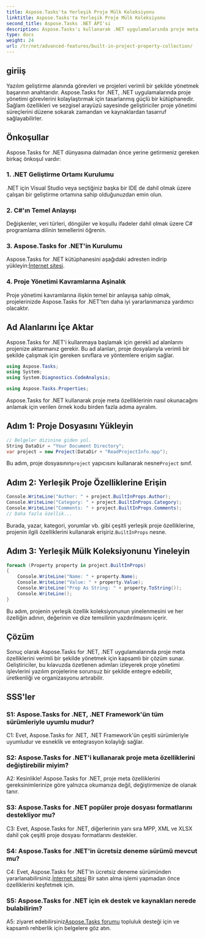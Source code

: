 ```yaml
---
title: Aspose.Tasks'ta Yerleşik Proje Mülk Koleksiyonu
linktitle: Aspose.Tasks'ta Yerleşik Proje Mülk Koleksiyonu
second_title: Aspose.Tasks .NET API'si
description: Aspose.Tasks'ı kullanarak .NET uygulamalarında proje meta özelliklerini nasıl verimli bir şekilde yöneteceğinizi öğrenin. Özellikleri zahmetsizce okuyun, değiştirin ve yineleyin.
type: docs
weight: 24
url: /tr/net/advanced-features/built-in-project-property-collection/
---
```

## giriiş

Yazılım geliştirme alanında görevleri ve projeleri verimli bir şekilde yönetmek başarının anahtarıdır. Aspose.Tasks for .NET, .NET uygulamalarında proje yönetimi görevlerini kolaylaştırmak için tasarlanmış güçlü bir kütüphanedir. Sağlam özellikleri ve sezgisel arayüzü sayesinde geliştiriciler proje yönetimi süreçlerini düzene sokarak zamandan ve kaynaklardan tasarruf sağlayabilirler.

## Önkoşullar

Aspose.Tasks for .NET dünyasına dalmadan önce yerine getirmeniz gereken birkaç önkoşul vardır:

### 1. .NET Geliştirme Ortamı Kurulumu

.NET için Visual Studio veya seçtiğiniz başka bir IDE de dahil olmak üzere çalışan bir geliştirme ortamına sahip olduğunuzdan emin olun.

### 2. C#'ın Temel Anlayışı

Değişkenler, veri türleri, döngüler ve koşullu ifadeler dahil olmak üzere C# programlama dilinin temellerini öğrenin.

### 3. Aspose.Tasks for .NET'in Kurulumu

Aspose.Tasks for .NET kütüphanesini aşağıdaki adresten indirip yükleyin:[İnternet sitesi](https://releases.aspose.com/tasks/net/).

### 4. Proje Yönetimi Kavramlarına Aşinalık

Proje yönetimi kavramlarına ilişkin temel bir anlayışa sahip olmak, projelerinizde Aspose.Tasks for .NET'ten daha iyi yararlanmanıza yardımcı olacaktır.

## Ad Alanlarını İçe Aktar

Aspose.Tasks for .NET'i kullanmaya başlamak için gerekli ad alanlarını projenize aktarmanız gerekir. Bu ad alanları, proje dosyalarıyla verimli bir şekilde çalışmak için gereken sınıflara ve yöntemlere erişim sağlar.

```csharp
using Aspose.Tasks;
using System;
using System.Diagnostics.CodeAnalysis;

using Aspose.Tasks.Properties;

```

Aspose.Tasks for .NET kullanarak proje meta özelliklerinin nasıl okunacağını anlamak için verilen örnek kodu birden fazla adıma ayıralım.

## Adım 1: Proje Dosyasını Yükleyin

```csharp
// Belgeler dizinine giden yol.
String DataDir = "Your Document Directory";
var project = new Project(DataDir + "ReadProjectInfo.mpp");
```

 Bu adım, proje dosyasının`project` yapıcısını kullanarak nesne`Project` sınıf.

## Adım 2: Yerleşik Proje Özelliklerine Erişin

```csharp
Console.WriteLine("Author: " + project.BuiltInProps.Author);
Console.WriteLine("Category: " + project.BuiltInProps.Category);
Console.WriteLine("Comments: " + project.BuiltInProps.Comments);
// Daha fazla özellik...
```

 Burada, yazar, kategori, yorumlar vb. gibi çeşitli yerleşik proje özelliklerine, projenin ilgili özelliklerini kullanarak erişiriz.`BuiltInProps` nesne.

## Adım 3: Yerleşik Mülk Koleksiyonunu Yineleyin

```csharp
foreach (Property property in project.BuiltInProps)
{
    Console.WriteLine("Name: " + property.Name);
    Console.WriteLine("Value: " + property.Value);
    Console.WriteLine("Prop As String: " + property.ToString());
    Console.WriteLine();
}
```

Bu adım, projenin yerleşik özellik koleksiyonunun yinelenmesini ve her özelliğin adının, değerinin ve dize temsilinin yazdırılmasını içerir.

## Çözüm

Sonuç olarak Aspose.Tasks for .NET, .NET uygulamalarında proje meta özelliklerini verimli bir şekilde yönetmek için kapsamlı bir çözüm sunar. Geliştiriciler, bu kılavuzda özetlenen adımları izleyerek proje yönetimi işlevlerini yazılım projelerine sorunsuz bir şekilde entegre edebilir, üretkenliği ve organizasyonu artırabilir.

## SSS'ler

### S1: Aspose.Tasks for .NET, .NET Framework'ün tüm sürümleriyle uyumlu mudur?

C1: Evet, Aspose.Tasks for .NET, .NET Framework'ün çeşitli sürümleriyle uyumludur ve esneklik ve entegrasyon kolaylığı sağlar.

### S2: Aspose.Tasks for .NET'i kullanarak proje meta özelliklerini değiştirebilir miyim?

A2: Kesinlikle! Aspose.Tasks for .NET, proje meta özelliklerini gereksinimlerinize göre yalnızca okumanıza değil, değiştirmenize de olanak tanır.

### S3: Aspose.Tasks for .NET popüler proje dosyası formatlarını destekliyor mu?

C3: Evet, Aspose.Tasks for .NET, diğerlerinin yanı sıra MPP, XML ve XLSX dahil çok çeşitli proje dosyası formatlarını destekler.

### S4: Aspose.Tasks for .NET'in ücretsiz deneme sürümü mevcut mu?

 C4: Evet, Aspose.Tasks for .NET'in ücretsiz deneme sürümünden yararlanabilirsiniz.[İnternet sitesi](https://releases.aspose.com/tasks/net/) Bir satın alma işlemi yapmadan önce özelliklerini keşfetmek için.

### S5: Aspose.Tasks for .NET için ek destek ve kaynakları nerede bulabilirim?

 A5: ziyaret edebilirsiniz[Aspose.Tasks forumu](https://forum.aspose.com/c/tasks/15) topluluk desteği için ve kapsamlı rehberlik için belgelere göz atın.